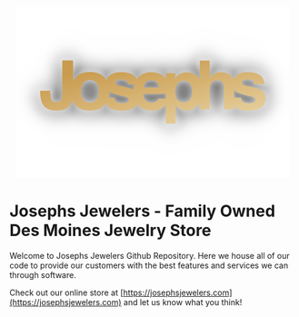 <p align="center">
    <img height="300" src="https://github.com/JosephsJewelers/.github/blob/main/logo.png">
</p>

# Josephs Jewelers - Family Owned Des Moines Jewelry Store

Welcome to Josephs Jewelers Github Repository. Here we house all of our code to provide our customers with the best
features and services we can through software.

Check out our online store at [https://josephsjewelers.com](https://josephsjewelers.com) and let us know what you
think!
